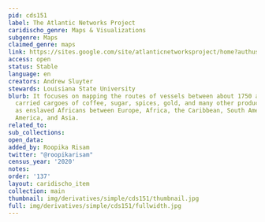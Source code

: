 ```yaml
---
pid: cds151
label: The Atlantic Networks Project
caridischo_genre: Maps & Visualizations
subgenre: Maps
claimed_genre: maps
link: https://sites.google.com/site/atlanticnetworksproject/home?authuser=0
access: open
status: Stable
language: en
creators: Andrew Sluyter
stewards: Louisiana State University
blurb: It focuses on mapping the routes of vessels between about 1750 and 1900 that
  carried cargoes of coffee, sugar, spices, gold, and many other products as well
  as enslaved Africans between Europe, Africa, the Caribbean, South America, North
  America, and Asia.
related_to:
sub_collections:
open_data:
added_by: Roopika Risam
twitter: "@roopikarisam"
census_year: '2020'
notes:
order: '137'
layout: caridischo_item
collection: main
thumbnail: img/derivatives/simple/cds151/thumbnail.jpg
full: img/derivatives/simple/cds151/fullwidth.jpg
---
```


